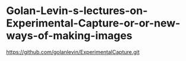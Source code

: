# Golan-Levin-s-lectures-on-Experimental-Capture-or-or-new-ways-of-making-images
https://github.com/golanlevin/ExperimentalCapture.git

